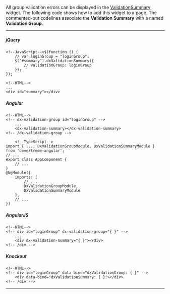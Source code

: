 All group validation errors can be displayed in the [ValidationSummary](/api-reference/10%20UI%20Widgets/dxValidationSummary '/Documentation/ApiReference/UI_Widgets/dxValidationSummary/') widget. The following code shows how to add this widget to a page. The commented-out codelines associate the **Validation Summary** with a named **Validation Group**.

---

##### jQuery

    <!--JavaScript-->$(function () {
        // var loginGroup = "loginGroup";
        $("#summary").dxValidationSummary({
            // validationGroup: loginGroup
        });
    });

    <!--HTML-->
    ...
    <div id="summary"></div>

##### Angular

    <!--HTML-->
    <!-- dx-validation-group id="loginGroup" -->
        ...
        <dx-validation-summary></dx-validation-summary>
    <!-- /dx-validation-group -->

        <!--TypeScript-->
    import { ..., DxValidationGroupModule, DxValidationSummaryModule } from 'devextreme-angular';
    // ...
    export class AppComponent {
        // ...
    }
    @NgModule({
        imports: [
            // ...
            DxValidationGroupModule,
            DxValidationSummaryModule
        ],
        // ...
    })

##### AngularJS

    <!--HTML-->
    <!-- div id="loginGroup" dx-validation-group="{ }" -->
        ...
        <div dx-validation-summary="{ }"></div>
    <!-- /div -->

##### Knockout

    <!--HTML-->
    <!-- div id="loginGroup" data-bind="dxValidationGroup: { }" -->
        <div data-bind="dxValidationSummary: { }"></div>
    <!-- /div -->

---

